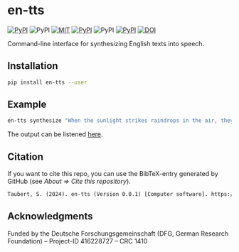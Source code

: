 # en-tts

[![PyPI](https://img.shields.io/pypi/v/en-tts.svg)](https://pypi.python.org/pypi/en-tts)
![PyPI](https://img.shields.io/pypi/pyversions/en-tts.svg)
[![MIT](https://img.shields.io/github/license/stefantaubert/en-tts.svg)](https://github.com/stefantaubert/en-tts/blob/master/LICENSE)
[![PyPI](https://img.shields.io/pypi/wheel/en-tts.svg)](https://pypi.python.org/pypi/en-tts/#files)
![PyPI](https://img.shields.io/pypi/implementation/en-tts.svg)
[![PyPI](https://img.shields.io/github/commits-since/stefantaubert/en-tts/latest/master.svg)](https://github.com/stefantaubert/en-tts/compare/v0.0.1...master)
[![DOI](https://zenodo.org/badge/DOI/10.5281/zenodo.10479347.svg)](https://doi.org/10.5281/zenodo.10479347)

Command-line interface for synthesizing English texts into speech.

## Installation

```sh
pip install en-tts --user
```

## Example

```sh
en-tts synthesize "When the sunlight strikes raindrops in the air, they act as a prism and form a rainbow."
```

The output can be listened [here](https://github.com/stefantaubert/en-tts/raw/master/examples/rainbow.wav).

## Citation

If you want to cite this repo, you can use the BibTeX-entry generated by GitHub (see *About => Cite this repository*).

```txt
Taubert, S. (2024). en-tts (Version 0.0.1) [Computer software]. https://doi.org/10.5281/zenodo.10479347
```

## Acknowledgments

Funded by the Deutsche Forschungsgemeinschaft (DFG, German Research Foundation) – Project-ID 416228727 – CRC 1410
